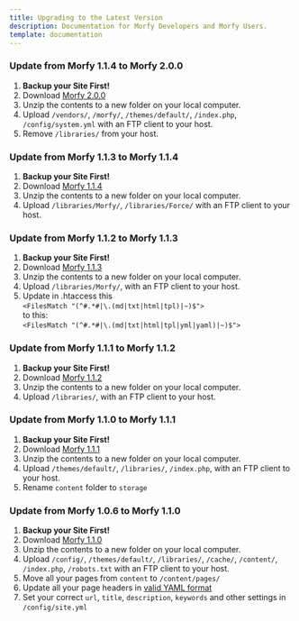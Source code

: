 ```yaml
---
title: Upgrading to the Latest Version
description: Documentation for Morfy Developers and Morfy Users.
template: documentation
---
```


### Update from **Morfy 1.1.4** to **Morfy 2.0.0**
1. **Backup your Site First!**
2. Download [Morfy 2.0.0](https://github.com/morfy-cms/morfy/releases/download/v2.0.0/morfy-2.0.0.zip)
3. Unzip the contents to a new folder on your local computer.
4. Upload `/vendors/`, `/morfy/`, `/themes/default/`, `/index.php`, `/config/system.yml` with an FTP client to your host.
5. Remove `/libraries/` from your host.

### Update from **Morfy 1.1.3** to **Morfy 1.1.4**
1. **Backup your Site First!**    
2. Download [Morfy 1.1.4](https://github.com/morfy-cms/morfy/releases/download/v1.1.4/morfy-1.1.4.zip)    
3. Unzip the contents to a new folder on your local computer.  
4. Upload `/libraries/Morfy/`, `/libraries/Force/` with an FTP client to your host.

### Update from **Morfy 1.1.2** to **Morfy 1.1.3**
1. **Backup your Site First!**    
2. Download [Morfy 1.1.3](https://github.com/morfy-cms/morfy/releases/download/v1.1.3/morfy-1.1.3.zip)    
3. Unzip the contents to a new folder on your local computer.  
4. Upload `/libraries/Morfy/`, with an FTP client to your host.
5. Update in .htaccess this   
`<FilesMatch "(^#.*#|\.(md|txt|html|tpl)|~)$">`   
to this:  
`<FilesMatch "(^#.*#|\.(md|txt|html|tpl|yml|yaml)|~)$">`  


### Update from **Morfy 1.1.1** to **Morfy 1.1.2**  
1. **Backup your Site First!**    
2. Download [Morfy 1.1.2](https://github.com/morfy-cms/morfy/releases/download/v1.1.2/morfy-1.1.2.zip)    
3. Unzip the contents to a new folder on your local computer.  
4. Upload `/libraries/`, with an FTP client to your host.  


### Update from **Morfy 1.1.0** to **Morfy 1.1.1**  
1. **Backup your Site First!**    
2. Download [Morfy 1.1.1](https://github.com/morfy-cms/morfy/releases/download/v1.1.1/morfy-1.1.1.zip)    
3. Unzip the contents to a new folder on your local computer.  
4. Upload `/themes/default/`, `/libraries/`, `/index.php`, with an FTP client to your host.  
5. Rename `content` folder to `storage`  


### Update from **Morfy 1.0.6** to **Morfy 1.1.0**
1. **Backup your Site First!**    
2. Download [Morfy 1.1.0](https://github.com/morfy-cms/morfy/releases/download/v1.1.0/morfy-1.1.0.zip)    
3. Unzip the contents to a new folder on your local computer.  
4. Upload `/config/`, `/themes/default/`, `/libraries/`, `/cache/`, `/content/`,  `/index.php`, `/robots.txt` with an FTP client to your host.  
5. Move all your pages from `content` to `/content/pages/`  
6. Update all your page headers in [valid YAML format](http://morfy.org/documentation/content/pages-headers)
7. Set your correct `url`, `title`, `description`, `keywords` and other settings in `/config/site.yml`

